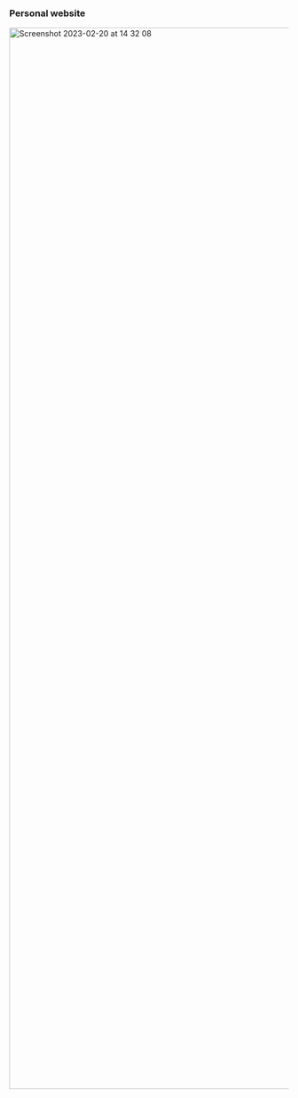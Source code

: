 ### Personal website


<img width="1915" alt="Screenshot 2023-02-20 at 14 32 08" src="https://user-images.githubusercontent.com/3637237/220122265-25f66eac-17e3-41d5-9286-f302c057c382.png">

